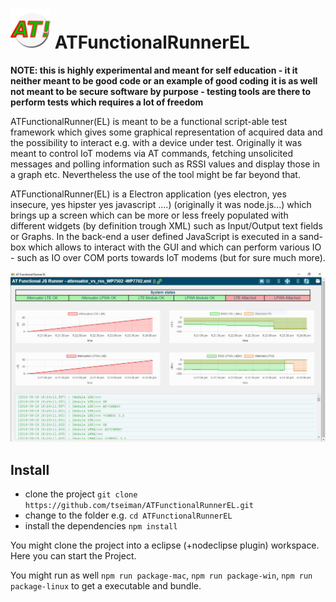 


# ![alt text](https://raw.githubusercontent.com/tseiman/ATFunctionalRunnerEL/master/icons/png/icon64x64.png) ATFunctionalRunnerEL 


**NOTE: this is highly experimental and meant for self education - it it neither meant to be good code or an example of good coding**
**it is as well not meant to be secure software by purpose - testing tools are there to perform tests which requires a lot of freedom**


ATFunctionalRunner(EL) is meant to be a functional script-able test framework which gives some graphical representation of acquired data and the possibility to interact e.g. with a device under test. Originally it was meant to control IoT modems via AT commands, fetching unsolicited messages and polling information such as RSSI values and display those in a graph etc. Nevertheless the use of the tool might be far beyond that.

ATFunctionalRunner(EL) is a Electron application (yes electron, yes insecure, yes hipster yes javascript ....) (originally it was node.js...) which brings up a screen which can be more or less freely populated with different widgets (by definition trough XML) such as Input/Output text fields or Graphs. In the back-end a user defined JavaScript is executed in a sand-box which allows to interact with the GUI and which can perform various IO - such as IO over COM ports towards IoT modems (but for sure much more).

![alt text](https://raw.githubusercontent.com/tseiman/ATFunctionalRunnerEL/master/doc/media/AT-Runner_FullScreen.JPG) 

## Install

* clone the project `git clone https://github.com/tseiman/ATFunctionalRunnerEL.git`
* change to the folder e.g. `cd ATFunctionalRunnerEL`
* install the dependencies `npm install`

You might clone the project into a eclipse (+nodeclipse plugin) workspace. Here you can start the Project.

You might run as well `npm run package-mac`, `npm run package-win`, `npm run package-linux` to get a executable and bundle.





